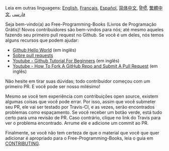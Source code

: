 Leia em outras linguagens: [English](HOWTO.md), [Français](HOWTO-fr.md), [Español](HOWTO-es.md), [简体中文](HOWTO-zh.md), [हिन्दी](HOWTO-hi.md), [繁體中文](HOWTO-zh_TW.md), [فارسی](HOWTO-fa_IR.md)


Seja bem-vindo(a) ao Free-Programming-Books (Livros de Programação Grátis)! Novos contribuidores são bem-vindos para nós; até mesmo aqueles fazendo seu primeiro pull request no Github. Se você é um deles, nós temos alguns recursos que podem ajudar:


* [Github Hello World](https://guides.github.com/activities/hello-world/) (em inglês)
* [Sobre pull requests](https://docs.github.com/pt/free-pro-team@latest/github/collaborating-with-issues-and-pull-requests/about-pull-requests)
* [Youtube - Github Tutorial For Beginners](https://www.youtube.com/watch?v=0fKg7e37bQE) (em inglês)
* [Youtube - How To Fork A GitHub Repo and Submit A Pull Request](https://www.youtube.com/watch?v=G1I3HF4YWEw) (em inglês)


Não hesite em tirar suas dúvidas; todo contribuidor começou com um primeiro PR. E você pode ser nosso milésimo!


Mesmo se você tem experiência com contribuições open source, existem algumas coisas que você pode errar. Por isso, assim que você submeter seu PR, ele vai ser testado por Travis-CI, e as vezes, serão encontrados problemas como espaçamento. Se você receber um botão verde, está tudo certo para uma revisão de PR. Caso contrário, clique no link do Travis para ver o problema encontrado. Arrume ele e adicione um commit ao PR.


Finalmente, se você não tem certeza de que o material que você que quer adicionar é apropriado para o Free-Programming-Books, leia o guia em [CONTRIBUTING](CONTRIBUTING.md).
